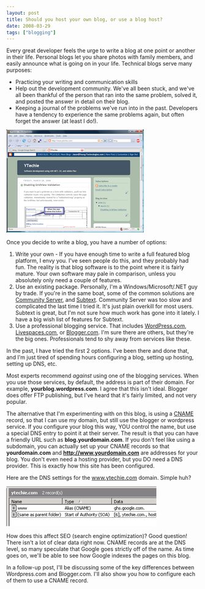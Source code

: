 ```yaml
---
layout: post
title: Should you host your own blog, or use a blog host?
date: 2008-03-29
tags: ["blogging"]
---
```


Every great developer feels the urge to write a blog at one point or another in their life. Personal blogs let you share photos with family members, and easily announce what is going on in your life. Technical blogs serve many purposes:

*   Practicing your writing and communication skills
*   Help out the development community. We've all been stuck, and we've all been thankful of the person that ran into the same problem, solved it, and posted the answer in detail on their blog.
*   Keeping a journal of the problems we've run into in the past. Developers have a tendency to experience the same problems again, but often forget the answer (at least I do!). 

![YTechie Blog Screen Capture](image10.png) 

Once you decide to write a blog, you have a number of options:

1.  Write your own - If you have enough time to write a full featured blog platform, I envy you. I've seen people do this, and they probably had fun. The reality is that blog software is to the point where it is fairly mature. Your own software may pale in comparison, unless you absolutely only need a couple of features.
2.  Use an existing package. Personally, I'm a Windows/Microsoft/.NET guy by trade. If you're in the same boat, some of the common solutions are [Community Server](http://www.communityserver.org/), and [Subtext](http://www.subtextproject.com/). Community Server was too slow and complicated the last time I tried it. It's just plain overkill for most users. Subtext is great, but I'm not sure how much work has gone into it lately. I have a big wish list of features for Subtext.
3.  Use a professional blogging service. That includes [WordPress.com](http://www.wordpress.com/), [Livespaces.com](http://home.services.spaces.live.com/), or [Blogger.com](http://www.blogger.com/). I'm sure there are others, but they're the big ones. Professionals tend to shy away from services like these. 

In the past, I have tried the first 2 options. I've been there and done that, and I'm just tired of spending hours configuring a blog, setting up hosting, setting up DNS, etc.

Most experts recommend _against_ using one of the blogging services. When you use those services, by default, the address is part of their domain. For example, **yourblog.wordpress.com**. I agree that this isn't ideal. Blogger does offer FTP publishing, but I've heard that it's fairly limited, and not very popular.

The alternative that I'm experimenting with on this blog, is using a [CNAME](http://www.zytrax.com/books/dns/ch8/cname.html) record, so that I can use my domain, but still use the blogger or wordpress service. If you configure your blog this way, YOU control the name, but use a special DNS entry to point it at their server. The result is that you can have a friendly URL such as **blog.yourdomain.com**. If you don't feel like using a subdomain, you can actually set up your CNAME records so that **yourdomain.com** and **http://www.yourdomain.com** are addresses for your blog. You don't even need a hosting provider, but you DO need a DNS provider. This is exactly how this site has been configured.

Here are the DNS settings for the www.ytechie.com domain. Simple huh?

![image](image_thumb.png) 

How does this affect SEO (search engine optimization)? Good question! There isn't a lot of clear data right now. CNAME records are at the DNS level, so many speculate that Google goes strictly off of the name. As time goes on, we'll be able to see how Google indexes the pages on this blog.

In a follow-up post, I'll be discussing some of the key differences between Wordpress.com and Blogger.com. I'll also show you how to configure each of them to use a CNAME record.